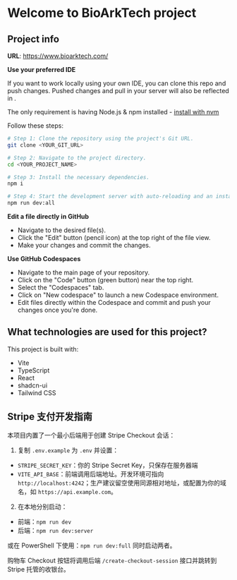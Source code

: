 # Welcome to BioArkTech project

## Project info

**URL**: https://www.bioarktech.com/

**Use your preferred IDE**

If you want to work locally using your own IDE, you can clone this repo and push changes. Pushed changes and pull in your server will also be reflected in .

The only requirement is having Node.js & npm installed - [install with nvm](https://github.com/nvm-sh/nvm#installing-and-updating)

Follow these steps:

```sh
# Step 1: Clone the repository using the project's Git URL.
git clone <YOUR_GIT_URL>

# Step 2: Navigate to the project directory.
cd <YOUR_PROJECT_NAME>

# Step 3: Install the necessary dependencies.
npm i

# Step 4: Start the development server with auto-reloading and an instant preview.
npm run dev:all
```

**Edit a file directly in GitHub**

- Navigate to the desired file(s).
- Click the "Edit" button (pencil icon) at the top right of the file view.
- Make your changes and commit the changes.

**Use GitHub Codespaces**

- Navigate to the main page of your repository.
- Click on the "Code" button (green button) near the top right.
- Select the "Codespaces" tab.
- Click on "New codespace" to launch a new Codespace environment.
- Edit files directly within the Codespace and commit and push your changes once you're done.

## What technologies are used for this project?

This project is built with:

- Vite
- TypeScript
- React
- shadcn-ui
- Tailwind CSS



## Stripe 支付开发指南

本项目内置了一个最小后端用于创建 Stripe Checkout 会话：

1) 复制 `.env.example` 为 `.env` 并设置：

- `STRIPE_SECRET_KEY`：你的 Stripe Secret Key，只保存在服务器端
- `VITE_API_BASE`：前端调用后端地址。开发环境可指向 `http://localhost:4242`；生产建议留空使用同源相对地址，或配置为你的域名，如 `https://api.example.com`。

2) 在本地分别启动：

- 前端：`npm run dev`
- 后端：`npm run dev:server`

或在 PowerShell 下使用：`npm run dev:full` 同时启动两者。

购物车 Checkout 按钮将调用后端 `/create-checkout-session` 接口并跳转到 Stripe 托管的收银台。
